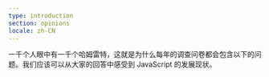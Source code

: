 ```yaml
---
type: introduction
section: opinions
locale: zh-CN
---
```

一千个人眼中有一千个哈姆雷特，这就是为什么每年的调查问卷都会包含以下的问题。我们应该可以从大家的回答中感受到 JavaScript 的发展现状。
